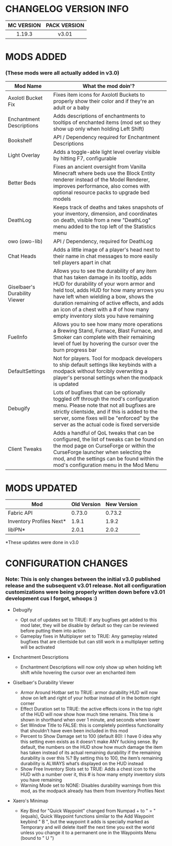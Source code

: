 # CHANGELOG VERSION INFO
| MC VERSION | PACK VERSION |
| :---: | :---: |
| 1.19.3 | v3.01 |

# MODS ADDED
### (These mods were all actually added in v3.0)
Mod Name | What the mod doin'?
--- | ---
Axolotl Bucket Fix | Fixes item icons for Axolotl Buckets to properly show their color and if they're an adult or a baby
Enchantment Descriptions | Adds descriptions of enchantments to tooltips of enchanted items (mod set so they show up only when holding Left Shift)
Bookshelf | API / Dependency required for Enchantment Descriptions
Light Overlay | Adds a toggle-able light level overlay visible by hitting F7, configurable
Better Beds | Fixes an ancient oversight from Vanilla Minecraft where beds use the Block Entity renderer instead of the Model Renderer, improves performance, also comes with optional resource packs to upgrade bed models
DeathLog | Keeps track of deaths and takes snapshots of your inventory, dimension, and coordinates on death, visible from a new "DeathLog" menu added to the top left of the Statistics menu
owo (owo-lib) | API / Dependency, required for DeathLog
Chat Heads | Adds a little image of a player's head next to their name in chat messages to more easily tell players apart in chat
Giselbaer's Durability Viewer | Allows you to see the durability of any item that has taken damage in its tooltip, adds HUD for durability of your worn armor and held tool, adds HUD for how many arrows you have left when wielding a bow, shows the duration remaining of active effects, and adds an icon of a chest with a # of how many empty inventory slots you have remaining
FuelInfo | Allows you to see how many more operations a Brewing Stand, Furnace, Blast Furnace, and Smoker can complete with their remaining level of fuel by hovering the cursor over the burn progress bar
DefaultSettings | Not for players. Tool for modpack developers to ship default settings like keybinds with a modpack without forcibly overwriting a player's personal settings when the modpack is updated
Debugify | Lots of bugfixes that can be optionally toggled off through the mod's configuration menu. Please note that not all bugfixes are strictly clientside, and if this is added to the server, some fixes will be "enforced" by the server as the actual code is fixed serverside
Client Tweaks | Adds a handful of QoL tweaks that can be configured, the list of tweaks can be found on the mod page on CurseForge or within the CurseForge launcher when selecting the mod, and the settings can be found within the mod's configuration menu in the Mod Menu 


# MODS UPDATED
Mod | Old Version | New Version
--- | --- | ---
Fabric API | 0.73.0 | 0.73.2
Inventory Profiles Next\* | 1.9.1 | 1.9.2
liblPN\* | 2.0.1 | 2.0.2

\*These updates were done in v3.0

# CONFIGURATION CHANGES
### Note: This is only changes between the initial v3.0 published release and the subsequent v3.01 release. Not all configuration customizations were being properly written down before v3.01 development cus I forgot, whoops :)

* Debugify
  * Opt out of updates set to TRUE: If any bugfixes get added to this mod later, they will be disable by default so they can be reviewed before putting them into action
  * Gameplay fixes in Multiplayer set to TRUE: Any gameplay related bugfixes that are clientside but can still work in a multiplayer setting will be activated

* Enchantment Descriptions
  * Enchantment Descriptions will now only show up when holding left shift while hovering the cursor over an enchanted item

* Giselbaer's Durability Viewer
  * Armor Around Hotbar set to TRUE: armor durability HUD will now show on left and right of your hotbar instead of in the bottom right corner
  * Effect Duration set to TRUE: the active effects icons in the top right of the HUD will now show how much time remains. This time is shown in shorthand when over 1 minute, and seconds when lower
  * Set Window Title to FALSE: this is completely pointless functionality that shouldn’t have even been included in this mod
  * Percent to Show Damage set to 100 (default 80): I have 0 idea why this setting even exists as it doesn’t make ANY fucking sense. By default, the numbers on the HUD show how much damage the item has taken instead of its actual remaining durability if the remaining durability is over this %? By setting this to 100, the item’s remaining durability is ALWAYS what’s displayed on the HUD instead
  * Show Free Inventory Slots set to TRUE: Adds a chest icon to the HUD with a number over it, this # is how many empty inventory slots you have remaining
  * Warning Mode set to NONE: Disables durability warnings from this mod, as the modpack already has them from Inventory Profiles Next

* Xaero's Minimap
  * Key Bind for "Quick Waypoint" changed from Numpad + to " = " (equals), Quick Waypoint functions similar to the Add Waypoint keybind " B ", but the waypoint it adds is specially marked as Temporary and will delete itself the next time you exit the world unless you change it to a permanent one in the Waypoints Menu (bound to " U ")
